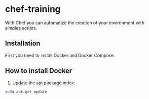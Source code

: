 # chef-training
With Chef you can automatize the creation of your environment with simples scripts.

## Installation
First you need to install Docker and Docker Compose.

## How to install Docker
1. Update the apt package index:
```bash
sudo apt-get update
```
